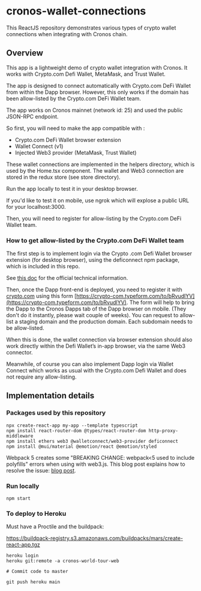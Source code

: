 # cronos-wallet-connections

This ReactJS repository demonstrates various types of crypto wallet connections when integrating with Cronos chain.

## Overview

This app is a lightweight demo of crypto wallet integration with Cronos. It works with Crypto.com Defi Wallet, MetaMask, and Trust Wallet.

The app is designed to connect automatically with Crypto.com DeFi Wallet from within the Dapp browser. However, this only works if the domain has been allow-listed by the Crypto.com DeFi Wallet team.

The app works on Cronos mainnet (network id: 25) and used the public JSON-RPC endpoint.

So first, you will need to make the app compatible with :

- Crypto.com DeFi Wallet browser extension
- Wallet Connect (v1)
- Injected Web3 provider (MetaMask, Trust Wallet)

These wallet connections are implemented in the helpers directory, which is used by the Home.tsx component. The wallet and Web3 connection are stored in the redux store (see store directory).

Run the app locally to test it in your desktop browser.

If you'd like to test it on mobile, use ngrok which will explose a public URL for your localhost:3000.

Then, you will need to register for allow-listing by the Crypto.com DeFi Wallet team.

### How to get allow-listed by the Crypto.com DeFi Wallet team

The first step is to implement login via the Crypto .com Defi Wallet browser extension (for desktop browser), using the deficonnect npm package, which is included in this repo.

See [this doc](https://cronos.org/docs/resources/web-extension-integration.html#introduction) for the official technical information.

Then, once the Dapp front-end is deployed, you need to register it with [crypto.com](http://crypto.com/) using this form [https://crypto-com.typeform.com/to/bRvudlYV](https://crypto-com.typeform.com/to/bRvudlYV). The form will help to bring the Dapp to the Cronos Dapps tab of the Dapp browser on mobile. (They don't do it instantly, please wait couple of weeks). You can request to allow-list a staging domain and the production domain. Each subdomain needs to be allow-listed.

When this is done, the wallet connection via browser extension should also work directly within the Defi Wallet’s in-app browser, via the same Web3 connector.

Meanwhile, of course you can also implement Dapp login via Wallet Connect which works as usual with the Crypto.com Defi Wallet and does not require any allow-listing.

## Implementation details

### Packages used by this repository

```shell
npx create-react-app my-app --template typescript
npm install react-router-dom @types/react-router-dom http-proxy-middleware
npm install ethers web3 @walletconnect/web3-provider deficonnect
npm install @mui/material @emotion/react @emotion/styled
```

Webpack 5 creates some "BREAKING CHANGE: webpack<5 used to include polyfills" errors when using with web3.js. This blog post explains how to resolve the issue: [blog post](https://www.alchemy.com/blog/how-to-polyfill-node-core-modules-in-webpack-5).

### Run locally

```shell
npm start
```

### To deploy to Heroku

Must have a Proctile and the buildpack:

https://buildpack-registry.s3.amazonaws.com/buildpacks/mars/create-react-app.tgz

```shell
heroku login
heroku git:remote -a cronos-world-tour-web

# Commit code to master

git push heroku main

```
